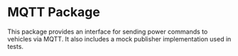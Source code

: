 # MQTT Package

This package provides an interface for sending power commands to vehicles via MQTT. It also includes a mock publisher implementation used in tests.
